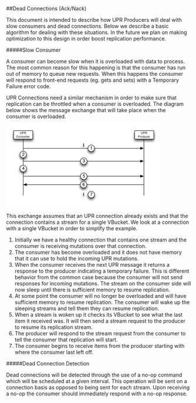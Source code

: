##Dead Connections (Ack/Nack)

This document is intended to describe how UPR Producers will deal with slow consumers and dead connections. Below we describe a basic algorithm for dealing with these situations. In the future we plan on making optimization to this design in order boost replication performance.

#####Slow Consumer

A consumer can become slow when it is overloaded with data to process. The most common reason for this happening is that the consumer has run out of memory to queue new requests. When this happens the consumer will respond to front-end requests (eg. gets and sets) with a Temporary Failure error code.

UPR Connections need a similar mechanism in order to make sure that replication can be throttled when a consumer is overloaded. The diagram below shows the message exchange that will take place when the consumer is overloaded.

![Figure 1](images/upr_dead_conn_1.jpg)

This exchange assumes that an UPR connection already exists and that the connection contains a stream for a single VBucket. We look at a connection with a single VBucket in order to simplify the example.

1. Initially we have a healthy connection that contains one stream and the consumer is receiving mutations over that connection.
2. The consumer has become overloaded and it does not have memory that it can use to hold the incoming UPR mutations.
3. When the consumer receives the next UPR message it returns a response to the producer indicating a temporary failure. This is different behavior from the common case because the consumer will not send responses for incoming mutations. The stream on the consumer side will now sleep until there is sufficient memory to resume replication.
4. At some point the consumer will no longer be overloaded and will have sufficient memory to resume replication. The consumer will wake up the sleeping streams and tell them they can resume replication.
5. When a stream is woken up it checks its VBucket to see what the last item it received was. It will then send a stream request to the producer to resume its replication stream.
6. The producer will respond to the stream request from the consumer to tell the consumer that replication will start.
7. The consumer begins to receive items from the producer starting with where the consumer last left off.

#####Dead Connection Detection

Dead connections will be detected through the use of a no-op command which will be scheduled at a given interval. This operation will be sent on a connection basis as opposed to being sent for each stream. Upon receiving a no-op the consumer should immediately respond with a no-op response.